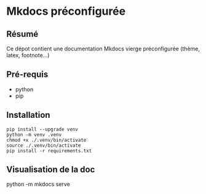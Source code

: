 # Mkdocs préconfigurée

## Résumé

Ce dépot contient une documentation Mkdocs vierge préconfigurée (thème, latex, footnote...)

## Pré-requis

- python
- pip

## Installation

```
pip install --upgrade venv
python -m venv .venv
chmod +x ./.venv/bin/activate
source ./.venv/bin/activate
pip install -r requirements.txt
```

## Visualisation de la doc

python -m mkdocs serve

